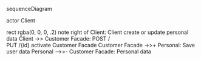 sequenceDiagram

actor Client

rect rgba(0, 0, 0, .2)
note right of Client: Client create or update personal data 
Client ->> Customer Facade: POST /<br>PUT /{id}
activate Customer Facade
Customer Facade ->>+ Personal: Save user data
Personal -->>- Customer Facade: Personal data
       
